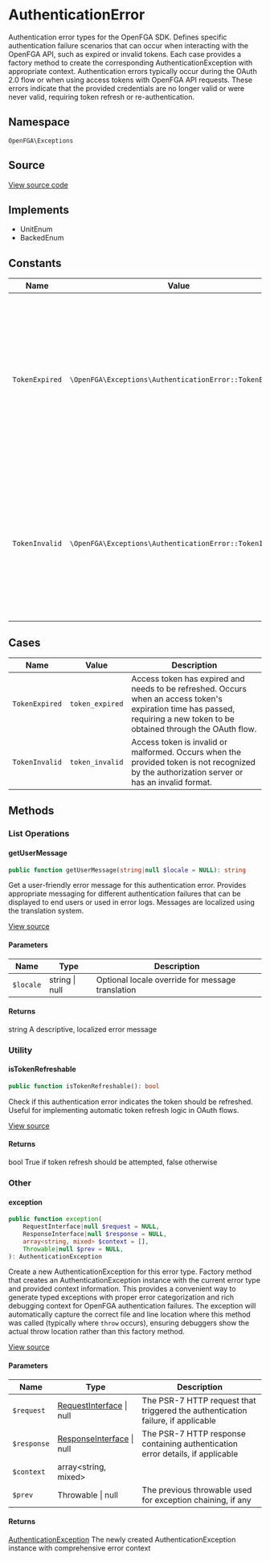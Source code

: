 # AuthenticationError

Authentication error types for the OpenFGA SDK. Defines specific authentication failure scenarios that can occur when interacting with the OpenFGA API, such as expired or invalid tokens. Each case provides a factory method to create the corresponding AuthenticationException with appropriate context. Authentication errors typically occur during the OAuth 2.0 flow or when using access tokens with OpenFGA API requests. These errors indicate that the provided credentials are no longer valid or were never valid, requiring token refresh or re-authentication.

## Namespace
`OpenFGA\Exceptions`

## Source
[View source code](https://github.com/evansims/openfga-php/blob/main/src/Exceptions/AuthenticationError.php)

## Implements
* UnitEnum
* BackedEnum


## Constants
| Name | Value | Description |
|------|-------|-------------|
| `TokenExpired` | `\OpenFGA\Exceptions\AuthenticationError::TokenExpired` | Access token has expired and needs to be refreshed. Occurs when an access token&#039;s expiration time has passed, requiring a new token to be obtained through the OAuth flow. |
| `TokenInvalid` | `\OpenFGA\Exceptions\AuthenticationError::TokenInvalid` | Access token is invalid or malformed. Occurs when the provided token is not recognized by the authorization server or has an invalid format. |

## Cases
| Name | Value | Description |
|------|-------|-------------|
| `TokenExpired` | `token_expired` | Access token has expired and needs to be refreshed. Occurs when an access token&#039;s expiration time has passed, requiring a new token to be obtained through the OAuth flow. |
| `TokenInvalid` | `token_invalid` | Access token is invalid or malformed. Occurs when the provided token is not recognized by the authorization server or has an invalid format. |

## Methods

                                                                        
### List Operations
#### getUserMessage


```php
public function getUserMessage(string|null $locale = NULL): string
```

Get a user-friendly error message for this authentication error. Provides appropriate messaging for different authentication failures that can be displayed to end users or used in error logs. Messages are localized using the translation system.

[View source](https://github.com/evansims/openfga-php/blob/main/src/Exceptions/AuthenticationError.php#L93)

#### Parameters
| Name | Type | Description |
|------|------|-------------|
| `$locale` | string &#124; null | Optional locale override for message translation |

#### Returns
string
 A descriptive, localized error message

### Utility
#### isTokenRefreshable


```php
public function isTokenRefreshable(): bool
```

Check if this authentication error indicates the token should be refreshed. Useful for implementing automatic token refresh logic in OAuth flows.

[View source](https://github.com/evansims/openfga-php/blob/main/src/Exceptions/AuthenticationError.php#L108)


#### Returns
bool
 True if token refresh should be attempted, false otherwise

### Other
#### exception


```php
public function exception(
    RequestInterface|null $request = NULL,
    ResponseInterface|null $response = NULL,
    array<string, mixed> $context = [],
    Throwable|null $prev = NULL,
): AuthenticationException
```

Create a new AuthenticationException for this error type. Factory method that creates an AuthenticationException instance with the current error type and provided context information. This provides a convenient way to generate typed exceptions with proper error categorization and rich debugging context for OpenFGA authentication failures. The exception will automatically capture the correct file and line location where this method was called (typically where `throw` occurs), ensuring debuggers show the actual throw location rather than this factory method.

[View source](https://github.com/evansims/openfga-php/blob/main/src/Exceptions/AuthenticationError.php#L71)

#### Parameters
| Name | Type | Description |
|------|------|-------------|
| `$request` | [RequestInterface](Requests/RequestInterface.md) &#124; null | The PSR-7 HTTP request that triggered the authentication failure, if applicable |
| `$response` | [ResponseInterface](Responses/ResponseInterface.md) &#124; null | The PSR-7 HTTP response containing authentication error details, if applicable |
| `$context` | array&lt;string, mixed&gt; |  |
| `$prev` | Throwable &#124; null | The previous throwable used for exception chaining, if any |

#### Returns
[AuthenticationException](AuthenticationException.md)
 The newly created AuthenticationException instance with comprehensive error context

